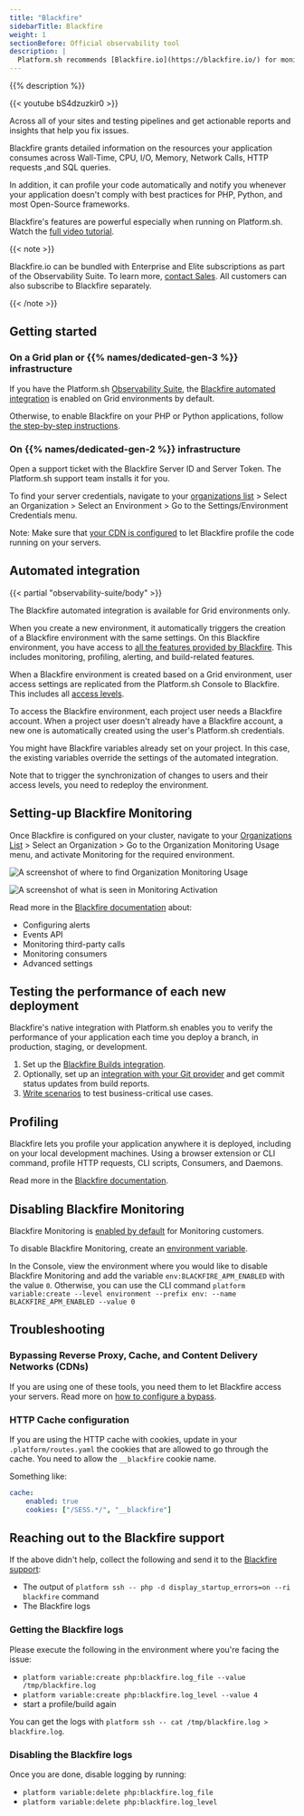 ```yaml
---
title: "Blackfire"
sidebarTitle: Blackfire
weight: 1
sectionBefore: Official observability tool 
description: |
  Platform.sh recommends [Blackfire.io](https://blackfire.io/) for monitoring and profiling web sites and applications. Blackfire supports PHP and Python.
---
```


{{% description %}}

{{< youtube bS4dzuzkir0 >}}

Across all of your sites and testing pipelines and get actionable reports and insights that help you fix issues.

Blackfire grants detailed information on the resources your application consumes across
Wall-Time, CPU, I/O, Memory, Network Calls, HTTP requests ,and SQL queries.

In addition, it can profile your code automatically and notify you
whenever your application doesn't comply with best practices for PHP, Python, and most Open-Source frameworks.

Blackfire's features are powerful especially when running on Platform.sh.
Watch the [full video tutorial](https://www.youtube.com/watch?v=Bq-LFjgD6L0).

{{< note >}}

Blackfire.io can be bundled with Enterprise and Elite subscriptions as part of the Observability Suite.
To learn more, [contact Sales](https://platform.sh/contact/).
All customers can also subscribe to Blackfire separately.

{{< /note >}}

## Getting started

### On a Grid plan or {{% names/dedicated-gen-3 %}} infrastructure 

If you have the Platform.sh [Observability Suite](https://platform.sh/features/observability-suite/), 
the [Blackfire automated integration](#automated-integration) is enabled on Grid environments by default. 

Otherwise, to enable Blackfire on your PHP or Python applications,
follow [the step-by-step instructions](https://blackfire.io/docs/integrations/paas/platformsh).

### On {{% names/dedicated-gen-2 %}} infrastructure

Open a support ticket with the Blackfire Server ID and Server Token.
The Platform.sh support team installs it for you.

To find your server credentials,
navigate to your [organizations list](https://blackfire.io/my/organizations) > Select an Organization > Select an Environment > Go to the Settings/Environment Credentials menu.

Note: Make sure that [your CDN is configured](https://blackfire.io/docs/integrations/proxies/index)
to let Blackfire profile the code running on your servers.

## Automated integration

{{< partial "observability-suite/body" >}}

The Blackfire automated integration is available for Grid environments only.

When you create a new environment,
it automatically triggers the creation of a Blackfire environment with the same settings.
On this Blackfire environment, you have access to [all the features provided by Blackfire](https://www.blackfire.io/features/).
This includes monitoring, profiling, alerting, and build-related features.

When a Blackfire environment is created based on a Grid environment,
user access settings are replicated from the Platform.sh Console to Blackfire.
This includes all [access levels](https://blackfire.io/docs/up-and-running/access-management).
 
To access the Blackfire environment, each project user needs a Blackfire account.
When a project user doesn't already have a Blackfire account, 
a new one is automatically created using the user's Platform.sh credentials.
 
You might have Blackfire variables already set on your project.
In this case, the existing variables override the settings of the automated integration.

Note that to trigger the synchronization of changes to users and their access levels,
you need to redeploy the environment.

## Setting-up Blackfire Monitoring

Once Blackfire is configured on your cluster,
navigate to your [Organizations List](https://blackfire.io/my/organizations) > Select an Organization > Go to the Organization Monitoring Usage menu,
and activate Monitoring for the required environment.

![A screenshot of where to find Organization Monitoring Usage](/images/integrations/blackfire/blackfire-organization-monitoring.png "0.40")

![A screenshot of what is seen in Monitoring Activation](/images/integrations/blackfire/blackfire-monitoring-activation.png "0.40")

Read more in the [Blackfire documentation](https://blackfire.io/docs/monitoring-cookbooks/index) about:

* Configuring alerts
* Events API
* Monitoring third-party calls
* Monitoring consumers
* Advanced settings

## Testing the performance of each new deployment

Blackfire's native integration with Platform.sh enables you to verify the performance of your application
each time you deploy a branch, in production, staging, or development.

1. Set up the [Blackfire Builds integration](https://blackfire.io/docs/integrations/paas/platformsh#builds-level-production).
2. Optionally, set up an [integration with your Git provider](https://blackfire.io/docs/integrations/git/index)
   and get commit status updates from build reports.
3. [Write scenarios](https://blackfire.io/docs/builds-cookbooks/scenarios) to test business-critical use cases.

## Profiling

Blackfire lets you profile your application anywhere it is deployed,
including on your local development machines.
Using a browser extension or CLI command, profile HTTP requests, CLI scripts, Consumers, and Daemons.

Read more in the [Blackfire documentation](https://blackfire.io/docs/profiling-cookbooks/index).

## Disabling Blackfire Monitoring

Blackfire Monitoring is [enabled by default](https://blackfire.io/docs/monitoring-cookbooks/configuration#activating-monitoring-on-an-environment) for Monitoring customers.

To disable Blackfire Monitoring, create an [environment variable](../../development/variables/set-variables.md#create-environment-specific-variables).

In the Console, view the environment where you would like to disable Blackfire Monitoring
and add the variable `env:BLACKFIRE_APM_ENABLED` with the value `0`.
Otherwise, you can use the CLI command `platform variable:create --level environment --prefix env: --name BLACKFIRE_APM_ENABLED --value 0`

## Troubleshooting

### Bypassing Reverse Proxy, Cache, and Content Delivery Networks (CDNs)

If you are using one of these tools, you need them to let Blackfire access your servers.
Read more on [how to configure a bypass](https://blackfire.io/docs/reference-guide/reverse-proxies#documentation).

### HTTP Cache configuration

If you are using the HTTP cache with cookies,
update in your `.platform/routes.yaml` the cookies that are allowed to go through the cache.
You need to allow the `__blackfire` cookie name.

Something like:

```yaml
cache:
    enabled: true
    cookies: ["/SESS.*/", "__blackfire"]
```

## Reaching out to the Blackfire support

If the above didn't help, collect the following and send it to the [Blackfire support](https://support.blackfire.io):

* The output of `platform ssh -- php -d display_startup_errors=on --ri blackfire` command
* The Blackfire logs

### Getting the Blackfire logs

Please execute the following in the environment where you're facing the issue:

* `platform variable:create php:blackfire.log_file --value /tmp/blackfire.log`
* `platform variable:create php:blackfire.log_level --value 4`
* start a profile/build again

You can get the logs with `platform ssh -- cat /tmp/blackfire.log > blackfire.log`.

### Disabling the Blackfire logs

Once you are done, disable logging by running:

* `platform variable:delete php:blackfire.log_file`
* `platform variable:delete php:blackfire.log_level`
